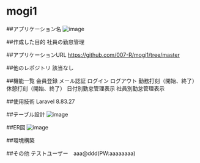 # mogi1

##アプリケーション名
![image](https://github.com/007-R/mogi1/assets/66697562/111668f8-0373-46e6-85d3-43a6b6b618e2)

##作成した目的
社員の勤怠管理

##アプリケーションURL
https://github.com/007-R/mogi1/tree/master

##他のレポジトリ
該当なし

##機能一覧
会員登録
メール認証
ログイン
ログアウト
勤務打刻（開始、終了）
休憩打刻（開始、終了）
日付別勤怠管理表示
社員別勤怠管理表示

##使用技術
Laravel 8.83.27

##テーブル設計
![image](https://github.com/007-R/mogi1/assets/66697562/74eb5654-aeb1-4019-861b-b8f11e9d2d01)

##ER図
![image](https://github.com/007-R/mogi1/assets/66697562/26b7e608-c882-4837-85e1-639a200d7339)

##環境構築


##その他
テストユーザー　aaa@ddd(PW:aaaaaaaa)

